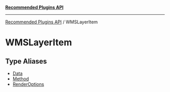[**Recommended Plugins API**](../../../README.md)

***

[Recommended Plugins API](../../../README.md) / WMSLayerItem

# WMSLayerItem

## Type Aliases

- [Data](type-aliases/Data.md)
- [Method](type-aliases/Method.md)
- [RenderOptions](type-aliases/RenderOptions.md)
